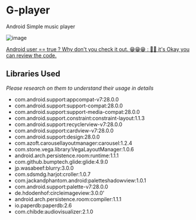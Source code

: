 # G-player
Android Simple music player

![image](https://res.cloudinary.com/g-draf-inc/image/upload/v1554651220/gi_intro_qvrsrc.gif)

[Android user == true ? Why don't you check it out. 😁😁😁 : 🙂🙂 it's Okay you can review the code.](https://play.google.com/store/apps/details?id=gidraf.tiaplayer)
## Libraries Used
*Please research on them to understand their usage in details*
- com.android.support:appcompat-v7:28.0.0
- com.android.support:support-compat:28.0.0
- com.android.support:support-media-compat:28.0.0
- com.android.support.constraint:constraint-layout:1.1.3
- com.android.support:recyclerview-v7:28.0.0
- com.android.support:cardview-v7:28.0.0
- com.android.support:design:28.0.0
- com.azoft.carousellayoutmanager:carousel:1.2.4
- com.stone.vega.library:VegaLayoutManager:1.0.6
- android.arch.persistence.room:runtime:1.1.1
- com.github.bumptech.glide:glide:4.9.0
- jp.wasabeef:blurry:3.0.0
- com.sdsmdg.harjot:croller:1.0.7
- com.jackandphantom.android:paletteshadowview:1.0.1
- com.android.support:palette-v7:28.0.0
- de.hdodenhof:circleimageview:3.0.0'
- android.arch.persistence.room:compiler:1.1.1
- io.paperdb:paperdb:2.6
- com.chibde:audiovisualizer:2.1.0
